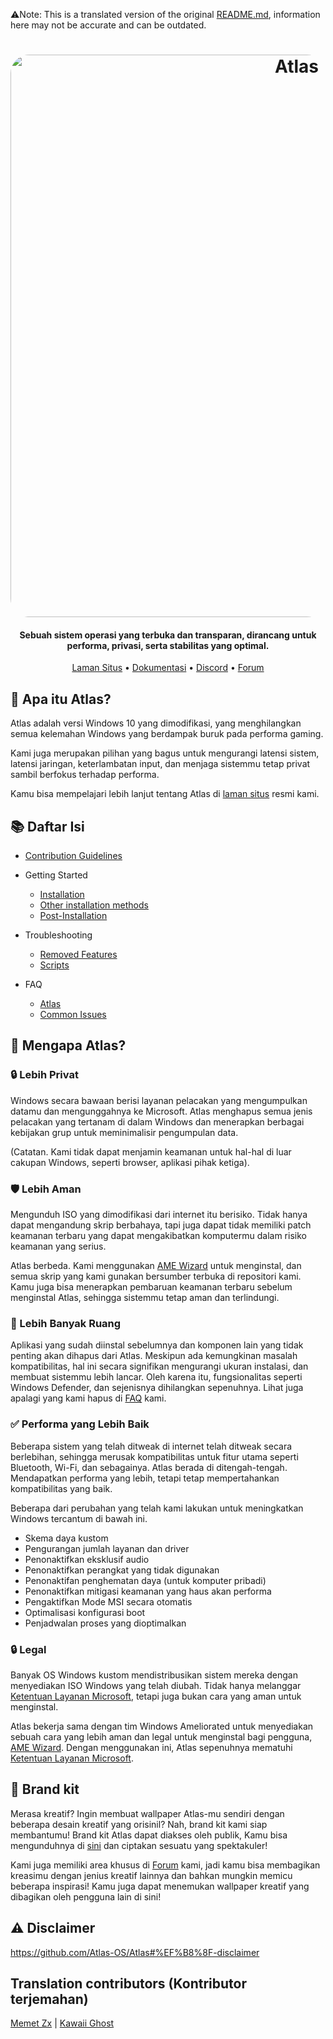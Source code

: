 ⚠️Note: This is a translated version of the original [README.md](https://github.com/Atlas-OS/Atlas/blob/main/README.md), information here may not be accurate and can be outdated.
<h1 align="center">
  <a href="http://atlasos.net"><img src="https://gcore.jsdelivr.net/gh/Atlas-OS/Atlas@main/img/banner.png" alt="Atlas" width="900" style="border-radius: 30px"></a>
</h1>

<h4 align="center">Sebuah sistem operasi yang terbuka dan transparan, dirancang untuk performa, privasi, serta stabilitas yang optimal.</h4>

<p align="center">
  <a href="https://atlasos.net">Laman Situs</a>
  •
  <a href="https://docs.atlasos.net">Dokumentasi</a>
  •
  <a href="https://discord.atlasos.net" target="_blank">Discord</a>
  •
  <a href="https://forum.atlasos.net">Forum</a>
</p>

## 🤔 **Apa itu Atlas?**

Atlas adalah versi Windows 10 yang dimodifikasi, yang menghilangkan semua kelemahan Windows yang berdampak buruk pada performa gaming.

Kami juga merupakan pilihan yang bagus untuk mengurangi latensi sistem, latensi jaringan, keterlambatan input, dan menjaga sistemmu tetap privat sambil berfokus terhadap performa.

Kamu bisa mempelajari lebih lanjut tentang Atlas di [laman situs](https://atlasos.net) resmi kami.

## 📚 **Daftar Isi**

- [Contribution Guidelines](https://docs.atlasos.net/contributions)

- Getting Started
  - [Installation](https://docs.atlasos.net/getting-started/installation)
  - [Other installation methods](https://docs.atlasos.net/getting-started/other-installation-methods/no-usb)
  - [Post-Installation](https://docs.atlasos.net/getting-started/post-installation/drivers)

- Troubleshooting
  - [Removed Features](https://docs.atlasos.net/troubleshooting/removed-features)
  - [Scripts](https://docs.atlasos.net/troubleshooting/scripts)

- FAQ
  - [Atlas](https://atlasos.net/faq)
  - [Common Issues](https://docs.atlasos.net/troubleshooting/common-issues/hyper-v/)

## 👀 **Mengapa Atlas?**

### 🔒 Lebih Privat
Windows secara bawaan berisi layanan pelacakan yang mengumpulkan datamu dan mengunggahnya ke Microsoft.
Atlas menghapus semua jenis pelacakan yang tertanam di dalam Windows dan menerapkan berbagai kebijakan grup untuk meminimalisir pengumpulan data.

(Catatan. Kami tidak dapat menjamin keamanan untuk hal-hal di luar cakupan Windows, seperti browser, aplikasi pihak ketiga).

### 🛡️ Lebih Aman
Mengunduh ISO yang dimodifikasi dari internet itu berisiko. Tidak hanya dapat mengandung skrip berbahaya, tapi juga dapat tidak memiliki patch keamanan terbaru yang dapat mengakibatkan komputermu dalam risiko keamanan yang serius.

Atlas berbeda. Kami menggunakan [AME Wizard](https://ameliorated.io) untuk menginstal, dan semua skrip yang kami gunakan bersumber terbuka di repositori kami. Kamu juga bisa menerapkan pembaruan keamanan terbaru sebelum menginstal Atlas, sehingga sistemmu tetap aman dan terlindungi.

### 🚀 Lebih Banyak Ruang
Aplikasi yang sudah diinstal sebelumnya dan komponen lain yang tidak penting akan dihapus dari Atlas. Meskipun ada kemungkinan masalah kompatibilitas, hal ini secara signifikan mengurangi ukuran instalasi, dan membuat sistemmu lebih lancar. Oleh karena itu, fungsionalitas seperti Windows Defender, dan sejenisnya dihilangkan sepenuhnya. Lihat juga apalagi yang kami hapus di [FAQ](https://docs.atlasos.net/troubleshooting/removed-features) kami.

### ✅ Performa yang Lebih Baik
Beberapa sistem yang telah ditweak di internet telah ditweak secara berlebihan, sehingga merusak kompatibilitas untuk fitur utama seperti Bluetooth, Wi-Fi, dan sebagainya. Atlas berada di ditengah-tengah. Mendapatkan performa yang lebih, tetapi tetap mempertahankan kompatibilitas yang baik.

Beberapa dari perubahan yang telah kami lakukan untuk meningkatkan Windows tercantum di bawah ini.

- Skema daya kustom
- Pengurangan jumlah layanan dan driver
- Penonaktifkan eksklusif audio
- Penonaktifkan perangkat yang tidak digunakan
- Penonaktifan penghematan daya (untuk komputer pribadi)
- Penonaktifkan mitigasi keamanan yang haus akan performa
- Pengaktifkan Mode MSI secara otomatis
- Optimalisasi konfigurasi boot
- Penjadwalan proses yang dioptimalkan

### 🔒 Legal
Banyak OS Windows kustom mendistribusikan sistem mereka dengan menyediakan ISO Windows yang telah diubah. Tidak hanya melanggar [Ketentuan Layanan Microsoft](https://www.microsoft.com/en-us/Useterms/Retail/Windows/10/UseTerms_Retail_Windows_10_English.htm), tetapi juga bukan cara yang aman untuk menginstal.

Atlas bekerja sama dengan tim Windows Ameliorated untuk menyediakan sebuah cara yang lebih aman dan legal untuk menginstal bagi pengguna, [AME Wizard](https://ameliorated.io). Dengan menggunakan ini, Atlas sepenuhnya mematuhi [Ketentuan Layanan Microsoft](https://www.microsoft.com/en-us/Useterms/Retail/Windows/10/UseTerms_Retail_Windows_10_English.htm).

## 🎨 Brand kit
Merasa kreatif? Ingin membuat wallpaper Atlas-mu sendiri dengan beberapa desain kreatif yang orisinil? Nah, brand kit kami siap membantumu!
Brand kit Atlas dapat diakses oleh publik, Kamu bisa mengunduhnya di [sini](https://cdn.jsdelivr.net/gh/Atlas-OS/Atlas@main/img/brand-kit.zip) dan ciptakan sesuatu yang spektakuler!

Kami juga memiliki area khusus di [Forum](https://forum.atlasos.net/t/art-showcase) kami, jadi kamu bisa membagikan kreasimu dengan jenius kreatif lainnya dan bahkan mungkin memicu beberapa inspirasi! Kamu juga dapat menemukan wallpaper kreatif yang dibagikan oleh pengguna lain di sini!

## ⚠️ Disclaimer
https://github.com/Atlas-OS/Atlas#%EF%B8%8F-disclaimer

## Translation contributors (Kontributor terjemahan)
[Memet Zx](https://github.com/zxce3) |
[Kawaii Ghost](https://github.com/kawaii-ghost)
